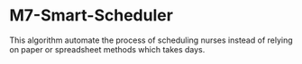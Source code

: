 # M7-Smart-Scheduler
This algorithm automate the process of scheduling nurses instead of relying on paper or spreadsheet methods which takes days.
